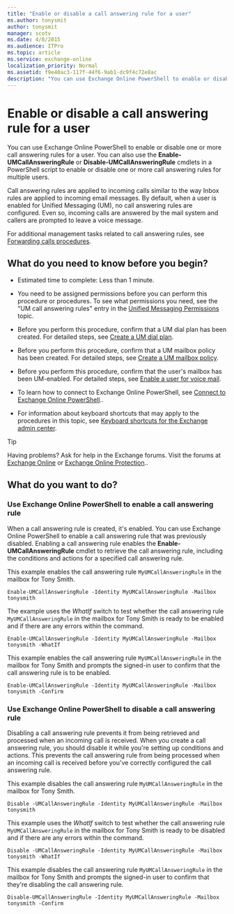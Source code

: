 ```yaml
---
title: "Enable or disable a call answering rule for a user"
ms.author: tonysmit
author: tonysmit
manager: scotv
ms.date: 4/8/2015
ms.audience: ITPro
ms.topic: article
ms.service: exchange-online
localization_priority: Normal
ms.assetid: f9e40ac3-117f-44f6-9ab1-dc9f4c72e8ac
description: "You can use Exchange Online PowerShell to enable or disable one or more call answering rules for a user. You can also use the Enable-UMCallAnsweringRule or Disable-UMCallAnsweringRule cmdlets in a PowerShell script to enable or disable one or more call answering rules for multiple users."
---
```


# Enable or disable a call answering rule for a user

You can use Exchange Online PowerShell to enable or disable one or more call answering rules for a user. You can also use the **Enable-UMCallAnsweringRule** or **Disable-UMCallAnsweringRule** cmdlets in a PowerShell script to enable or disable one or more call answering rules for multiple users. 
  
Call answering rules are applied to incoming calls similar to the way Inbox rules are applied to incoming email messages. By default, when a user is enabled for Unified Messaging (UM), no call answering rules are configured. Even so, incoming calls are answered by the mail system and callers are prompted to leave a voice message. 
  
For additional management tasks related to call answering rules, see [Forwarding calls procedures](forwarding-calls-procedures.md).
  
## What do you need to know before you begin?

- Estimated time to complete: Less than 1 minute.
    
- You need to be assigned permissions before you can perform this procedure or procedures. To see what permissions you need, see the "UM call answering rules" entry in the [Unified Messaging Permissions](https://technet.microsoft.com/library/d326c3bc-8f33-434a-bf02-a83cc26a5498.aspx) topic. 
    
- Before you perform this procedure, confirm that a UM dial plan has been created. For detailed steps, see [Create a UM dial plan](../../voice-mail-unified-messaging/connect-voice-mail-system/create-um-dial-plan.md).
    
- Before you perform this procedure, confirm that a UM mailbox policy has been created. For detailed steps, see [Create a UM mailbox policy](../../voice-mail-unified-messaging/set-up-voice-mail/create-um-mailbox-policy.md).
    
- Before you perform this procedure, confirm that the user's mailbox has been UM-enabled. For detailed steps, see [Enable a user for voice mail](../../voice-mail-unified-messaging/set-up-voice-mail/enable-a-user-for-voice-mail.md).
    
- To learn how to connect to Exchange Online PowerShell, see [Connect to Exchange Online PowerShell](https://go.microsoft.com/fwlink/p/?linkid=396554)..
    
- For information about keyboard shortcuts that may apply to the procedures in this topic, see [Keyboard shortcuts for the Exchange admin center](../../accessibility/keyboard-shortcuts-in-admin-center.md).
    
> [!TIP]
> Having problems? Ask for help in the Exchange forums. Visit the forums at [Exchange Online](https://go.microsoft.com/fwlink/p/?linkId=267542) or [Exchange Online Protection](https://go.microsoft.com/fwlink/p/?linkId=285351).. 
  
## What do you want to do?

### Use Exchange Online PowerShell to enable a call answering rule

When a call answering rule is created, it's enabled. You can use Exchange Online PowerShell to enable a call answering rule that was previously disabled. Enabling a call answering rule enables the **Enable-UMCallAnsweringRule** cmdlet to retrieve the call answering rule, including the conditions and actions for a specified call answering rule. 
  
This example enables the call answering rule `MyUMCallAnsweringRule` in the mailbox for Tony Smith. 
  
```
Enable-UMCallAnsweringRule -Identity MyUMCallAnsweringRule -Mailbox tonysmith
```

The example uses the _WhatIf_ switch to test whether the call answering rule `MyUMCallAnsweringRule` in the mailbox for Tony Smith is ready to be enabled and if there are any errors within the command. 
  
```
Enable-UMCallAnsweringRule -Identity MyUMCallAnsweringRule -Mailbox tonysmith -WhatIf
```

This example enables the call answering rule `MyUMCallAnsweringRule` in the mailbox for Tony Smith and prompts the signed-in user to confirm that the call answering rule is to be enabled. 
  
```
Enable-UMCallAnsweringRule -Identity MyUMCallAnsweringRule -Mailbox tonysmith -Confirm
```

### Use Exchange Online PowerShell to disable a call answering rule

Disabling a call answering rule prevents it from being retrieved and processed when an incoming call is received. When you create a call answering rule, you should disable it while you're setting up conditions and actions. This prevents the call answering rule from being processed when an incoming call is received before you've correctly configured the call answering rule.
  
This example disables the call answering rule `MyUMCallAnsweringRule` in the mailbox for Tony Smith. 
  
```
Disable -UMCallAnsweringRule -Identity MyUMCallAnsweringRule -Mailbox tonysmith
```

This example uses the _WhatIf_ switch to test whether the call answering rule `MyUMCallAnsweringRule` in the mailbox for Tony Smith is ready to be disabled and if there are any errors within the command. 
  
```
Disable -UMCallAnsweringRule -Identity MyUMCallAnsweringRule -Mailbox tonysmith -WhatIf
```

This example disables the call answering rule `MyUMCallAnsweringRule` in the mailbox for Tony Smith and prompts the signed-in user to confirm that they're disabling the call answering rule. 
  
```
Disable-UMCallAnsweringRule -Identity MyUMCallAnsweringRule -Mailbox tonysmith -Confirm
```


